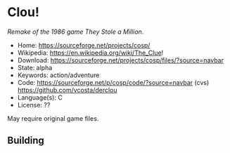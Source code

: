 # Clou!

_Remake of the 1986 game They Stole a Million._

- Home: https://sourceforge.net/projects/cosp/
- Wikipedia: https://en.wikipedia.org/wiki/The_Clue!
- Download: https://sourceforge.net/projects/cosp/files/?source=navbar
- State: alpha
- Keywords: action/adventure
- Code: https://sourceforge.net/p/cosp/code/?source=navbar (cvs) https://github.com/vcosta/derclou
- Language(s): C
- License: ??

May require original game files.

## Building


